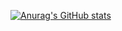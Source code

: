 [![Anurag's GitHub stats](https://github-readme-stats.vercel.app/api?username=bdagenais2&count_private=true&show_icons=true&theme=tokyonight)](https://github.com/anuraghazra/github-readme-stats)

<!--
**bdagenais2/bdagenais2** is a ✨ _special_ ✨ repository because its `README.md` (this file) appears on your GitHub profile.

Here are some ideas to get you started:

- 🔭 I’m currently working on ...
- 🌱 I’m currently learning ...
- 👯 I’m looking to collaborate on ...
- 🤔 I’m looking for help with ...
- 💬 Ask me about ...
- 📫 How to reach me: ...
- 😄 Pronouns: ...
- ⚡ Fun fact: ...
-->
